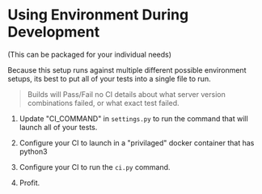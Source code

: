 # Using Environment During Development

(This can be packaged for your individual needs)

Because this setup runs against multiple different possible environment setups, its best to put all of your tests into a single file to run.

> Builds will Pass/Fail no CI details about what server version combinations failed, or what exact test failed.

1) Update "CI_COMMAND" in `settings.py` to run the command that will launch all of your tests.

2) Configure your CI to launch in a "privilaged" docker container that has python3

3) Configure your CI to run the `ci.py` command.

4) Profit.